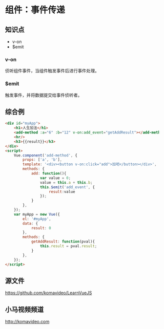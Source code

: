 组件：事件传递
===============

## 知识点

* v-on
* $emit

### v-on

侦听组件事件，当组件触发事件后进行事件处理。

### $emit

触发事件，并将数据提交给事件侦听者。

## 综合例

~~~html
<div id="myApp">
    <h1>人生加法</h1>
    <add-method :a="6" :b="12" v-on:add_event="getAddResult"></add-method>
    <hr/>
    <h3>{{result}}</h3>
</div>
<script>
    Vue.component('add-method', {
        props: ['a', 'b'],
        template: '<div><button v-on:click="add">加吧</button></div>',
        methods: {
            add: function(){
                var value = 0;
                value = this.a + this.b;
                this.$emit('add_event', {
                    result:value
                });
            }
        },
    });
    var myApp = new Vue({
        el: '#myApp', 
        data: {
            result: 0
        },
        methods: {
            getAddResult: function(pval){
                this.result = pval.result;
            }
        },
    });
</script>
~~~

## 源文件

https://github.com/komavideo/LearnVueJS

## 小马视频频道

http://komavideo.com
